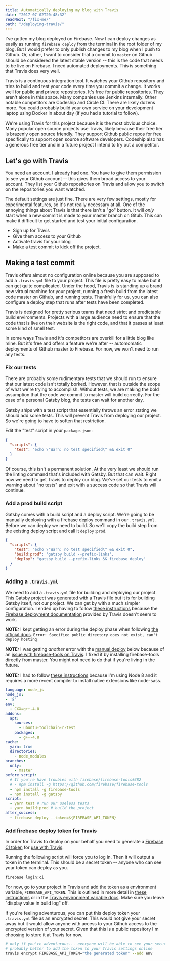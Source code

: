 ```yaml
---
title: Automatically deploying my blog with Travis
date: "2017-07-02T20:48:32"
readNext: "/fix-me/"
path: "/deploying-travis/"
---
```


I've gotten my blog deployed on Firebase. Now I can deploy changes as easily as running `firebase deploy` from the terminal in the root folder of my blog. But I would prefer to only publish changes to my blog when I push to Github. Or, rather, I want to consider that a commit to `master` on Github should be considered the latest stable version -- this is the code that needs to be live on Firebase. I need automated deployments. This is something that Travis does very well.

Travis is a continuous integration tool. It watches your Github repository and tries to build and test your code every time you commit a change. It works well for public and private repositories. It's free for public repositories. They aren't alone in this space. Many companies use Jenkins internally. Other notable competitors are Codeship and Circle CI. There are likely dozens more. You could probably build your own service on your development laptop using Docker in about day (if you had a tutorial to follow).

We're using Travis for this project because it is the most obvious choice. Many popular open source projects use Travis, likely because their free tier is brazenly open source friendly. They support Github public repos for free specifically to support open source software developers. Codeship also has a generous free tier and in a future project I intend to try out a competitor.

## Let's go with Travis
You need an account. I already had one. You have to give them permission to see your Github account -- this gives them broad access to your account. They list your Github repositories on Travis and allow you to switch on the repositories you want watched.

The default settings are just fine. There are very few settings, mostly for experimental features, so it's not really necessary at all. One of the annoying things about Travis is that there isn't a "go" button. It will *only* start when a new commit is made to your master branch on Gitub. This can make it difficult to get started and test your initial configuration.

- Sign up for Travis
- Give them access to your Github
- Activate travis for your blog
- Make a test commit to kick off the project.

## Making a test commit
Travis offers almost no configuration online because you are supposed to add a `.travis.yml` file to your project. This file is pretty easy to make but it can get quite complicated. Under the hood, Travis is is standing up a brand new virtual machine for your project, running a fresh build from the latest code master on Github, and running tests. Thankfully for us, you can also configure a deploy step that runs after tests have been completed.

Travis is designed for pretty serious teams that need strict and predictable build environments. Projects with a large audience need to ensure that the code that is live on their website is the right code, and that it passes at least some kind of smell test.

In some ways Travis and it's competitors are overkill for a little blog like mine. But it's free and offers a feature we're after -- automomatic deployments of Github master to Firebase. For now, we won't need to run any tests.

### Fix our tests
There are probably some rudimentary tests that we should run to ensure that our latest code isn't totally borked. However, that is outside the scope of what we're trying to accomplish. Without tests, we are making the bold assumption that the code we commit to master will build correctly. For the case of a personal Gatsby blog, the tests can wait for another day.

Gatsby ships with a test script that essentially throws an error stating we should add some tests. This will prevent Travis from deploying our project. So we're going to have to soften that restriction.

Edit the "test" script in your `package.json`:

```json
{
  "scripts": {
    "test": "echo \"Warn: no test specified\" && exit 0"
  }
}
```

Of course, this isn't a permanent solution. At the very least we should run the linting command that's included with Gatsby. But that can wait. Right now we need to get Travis to deploy our blog. We've set our tests to emit a warning about "no tests" and exit with a success code so that Travis will continue.

### Add a prod build script
Gatsby comes with a build script and a deploy script. We're going to be manually deploying with a firebase deploy command in our `.travis.yml`. Before we can deploy we need to build. So we'll copy the build step from the existing deploy script and call it `deploy:prod`.

```json
{
  "scripts": {
    "test": "echo \"Warn: no test specified\" && exit 0",
    "build:prod": "gatsby build --prefix-links",
    "deploy": "gatsby build --prefix-links && firebase deploy"
  }
}
```

### Adding a `.travis.yml`
We need to add a `.travis.yml` file for building and deploying our project. This Gatsby project was generated with a Travis file but it is for building Gatsby itself, not our project. We can get by with a much simpler configuration. I ended up having to follow [these instructions](https://marlosoft.net/posts/automatic-deploy-firebase-github-travis.html) because the [Firebase deployment documentation](https://docs.travis-ci.com/user/deployment/firebase/) provided by Travis doesn't seem to work.

**NOTE:** I kept getting an error during the deploy phase when following [the official docs](https://docs.travis-ci.com/user/deployment/firebase/). `Error: Specified public directory does not exist, can't deploy hosting`

**NOTE:** I was getting *another* error with the [manual deploy](https://marlosoft.net/posts/automatic-deploy-firebase-github-travis.html) below because of an [issue with firebase-tools on Travis](https://github.com/firebase/firebase-tools/issues/382). I fixed it by installing firebase-tools directly from master. You might not need to do that if you're living in the future.

**NOTE:** I had to follow [these instructions](https://docs.travis-ci.com/user/languages/javascript-with-nodejs#Node.js-v4-%28or-io.js-v3%29-compiler-requirements) because I'm using Node 8 and it requires a more recent compiler to install native extensions like node-sass.

```yaml
language: node_js
node_js:
- '8'
env:
  - CXX=g++-4.8
addons:
  apt:
    sources:
      - ubuntu-toolchain-r-test
    packages:
      - g++-4.8
cache:
  yarn: true
  directories:
    - node_modules
branches:
  only:
    - master
before_script:
  # If you're have troubles with firebase/firebase-tools#382
  # - npm install -g https://github.com/firebase/firebase-tools
  - npm install -g firebase-tools
  - npm install -g gatsby
script:
  - yarn test # run our useless tests
  - yarn build:prod # build the project
after_success:
  - firebase deploy --token=${FIREBASE_API_TOKEN}
```

### Add firebase deploy token for Travis
In order for Travis to deploy on your behalf you need to generate a [Firebase CI token](https://github.com/firebase/firebase-tools#using-with-ci-systems) for [use with Travis](https://docs.travis-ci.com/user/deployment/firebase/#Generating-your-Firebase-token).

Running the following script will force you to log in. Then it will output a token in the terminal. This should be a secret token -- anyone who can see your token can deploy as you.

```bash
firebase login:ci
```

For now, go to your project in Travis and add the token as a environment variable, `FIREBASE_API_TOKEN`. This is outlined in more detail in [these instructions](https://marlosoft.net/posts/automatic-deploy-firebase-github-travis.html#getting-started) or in the [Travis environment variable docs](https://docs.travis-ci.com/user/environment-variables/#Defining-Variables-in-Repository-Settings). Make sure you leave "display value in build log" off.

If you're feeling adventurous, you can put this deploy token your `.travis.yml` file as an encrypted secret. This would not give your secret away but it would allow anyone with access to your Github access to the encrypted version of your secret. Given that this is a public repository I'm choosing to store it at Travis for now.

```bash
# only if you're adventurous... everyone will be able to see your secure token
# probably better to add the token to your Travis settings online
travis encrypt FIREBASE_API_TOKEN="the generated token" --add env
```
